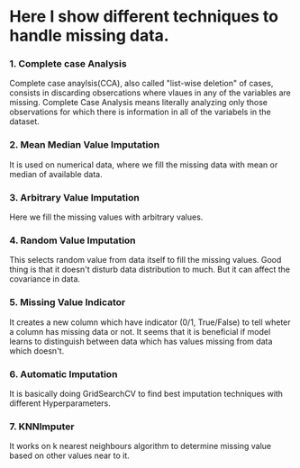 # Here I show different techniques to handle missing data.

### 1. Complete case Analysis
Complete case anaylsis(CCA), also called "list-wise deletion" of cases, consists in discarding obsercations where vlaues in any of the variables are missing.
Complete Case Analysis means literally analyzing only those observations for which there is information in all of the variabels in the dataset.

### 2. Mean Median Value Imputation
It is used on numerical data, where we fill the missing data with mean or median of available data.

### 3. Arbitrary Value Imputation
Here we fill the missing values with arbitrary values.

### 4. Random Value Imputation
This selects random value from data itself to fill the missing values. Good thing is that it doesn't disturb data distribution to much. But it can affect the covariance in data.

### 5. Missing Value Indicator
It creates a new column which have indicator (0/1, True/False) to tell wheter a column has missing data or not. It seems that it is beneficial if model learns to distinguish between data which has values missing from data which doesn't.

### 6. Automatic Imputation
It is basically doing GridSearchCV to find best imputation techniques with different Hyperparameters.

### 7. KNNImputer
It works on k nearest neighbours algorithm to determine missing value based on other values near to it.
